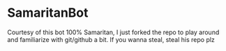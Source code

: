 # SamaritanBot

Courtesy of this bot 100% Samaritan, I just forked the repo to play around and familiarize with git/github a bit. If you wanna steal, steal his repo plz

